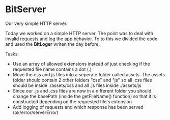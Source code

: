 <h1> BitServer </h1>
Our very simple HTTP server.

Today we worked on a simple HTTP server. The point was to deal with invalid requests and log the app behavior.
To to this we divided the code and used the <b>BitLoger</b> writen the day before.

Tasks:
<ul>
<li> Use an array of allowed extensions instead of just checking if the requested file name contains a dot (.)</li>
<li> Move the css and js files into a seperate folder called assets. The assets folder should contain 2 other folders "css" and "js" so all .css files
should be inside ./assets/css and all .js files inside ./assets/js</li>
<li> Since our .js and .css files are now in a different folder you should change the basePath (inside the getFileName() function) so that it is constructed depending on the requested file's extension</li>
<li> Add logging of requests and which response has been served (ok/error/serverError)</li>

